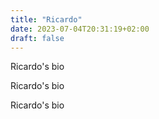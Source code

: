 ```yaml
---
title: "Ricardo"
date: 2023-07-04T20:31:19+02:00
draft: false
---
```



Ricardo's bio

Ricardo's bio

Ricardo's bio

